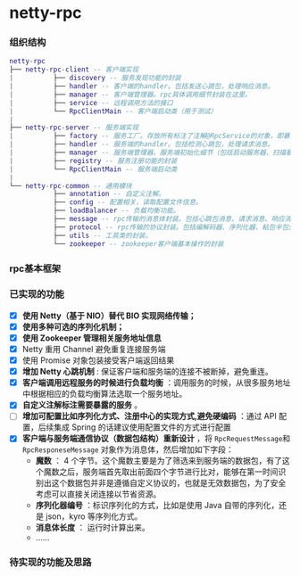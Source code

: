 # netty-rpc
### 组织结构
``` lua
netty-rpc
├── netty-rpc-client -- 客户端实现
|          ├── discovery -- 服务发现功能的封装
|          ├── handler -- 客户端的handler。包括发送心跳包，处理响应消息。
|          ├── manager -- 客户端管理器。rpc具体调用细节封装在这里。
|          ├── service -- 远程调用方法的接口
|          └── RpcClientMain -- 客户端启动类（用于测试）
|
├── netty-rpc-server -- 服务端实现
|          ├── factory -- 服务工厂。存放所有标注了注解@RpcService的对象，即暴露服务的对象。
|          ├── handler -- 服务端的handler。包括检测心跳包，处理请求消息。
|          ├── manager -- 服务端管理器。服务端初始化细节（包括启动服务器、扫描暴露服务等）封装在这里。
|          ├── registry -- 服务注册功能的封装
|          └── RpcClientMain -- 服务端启动类
|
└── netty-rpc-common -- 通用模块
           ├── annotation -- 自定义注解。
           ├── config -- 配置相关，读取配置文件信息。
           ├── loadBalancer -- 负载均衡功能。
           ├── message -- rpc传输的消息体封装。包括心跳包消息、请求消息、响应消息。
           ├── protocol -- rpc传输的协议封装。包括编解码器、序列化器、粘包半包处理器。
           ├── utils -- 工具类的封装。
           └── zookeeper -- zookeeper客户端基本操作的封装
```

### rpc基本框架

### 已实现的功能
- [x] **使用 Netty（基于 NIO）替代 BIO 实现网络传输；**
- [x] **使用多种可选的序列化机制；**
- [x] **使用 Zookeeper 管理相关服务地址信息**
- [x] Netty 重用 Channel 避免重复连接服务端
- [x] 使用 Promise 对象包装接受客户端返回结果
- [x] **增加 Netty 心跳机制** : 保证客户端和服务端的连接不被断掉，避免重连。
- [x] **客户端调用远程服务的时候进行负载均衡** ：调用服务的时候，从很多服务地址中根据相应的负载均衡算法选取一个服务地址。
- [x] **自定义注解标注需要暴露的服务** 。
- [ ] **增加可配置比如序列化方式、注册中心的实现方式,避免硬编码** ：通过 API 配置，后续集成 Spring 的话建议使用配置文件的方式进行配置
- [x] **客户端与服务端通信协议（数据包结构）重新设计** ，将 `RpcRequestMessage`和 `RpcResponeseMessage` 对象作为消息体，然后增加如下字段：
  - **魔数** ： 4 个字节。这个魔数主要是为了筛选来到服务端的数据包，有了这个魔数之后，服务端首先取出前面四个字节进行比对，能够在第一时间识别出这个数据包并非是遵循自定义协议的，也就是无效数据包，为了安全考虑可以直接关闭连接以节省资源。
  - **序列化器编号** ：标识序列化的方式，比如是使用 Java 自带的序列化，还是 json，kyro 等序列化方式。
  - **消息体长度** ： 运行时计算出来。
  - ......
  
  
### 待实现的功能及思路

